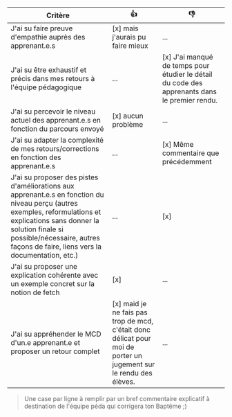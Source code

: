 | Critère | 👍 | 👎 |
| ---------------- | ---------------- | ---------------- | 
| J'ai su faire preuve d'empathie auprès des apprenant.e.s | [x] mais j'aurais pu faire mieux | ... |
| J'ai su être exhaustif et précis dans mes retours à l'équipe pédagogique | ... |[x] J'ai manqué de temps pour étudier le détail du code des apprenants dans le premier rendu. |
| J'ai su percevoir le niveau actuel des apprenant.e.s en fonction du parcours envoyé | [x] aucun problème | ... |
| J'ai su adapter la complexité de mes retours/corrections en fonction des apprenant.e.s  | ... | [x] Même commentaire que précédemment |
| J'ai su proposer des pistes d'améliorations aux apprenant.e.s en fonction du niveau perçu (autres exemples, reformulations et explications sans donner la solution finale si possible/nécessaire, autres façons de faire, liens vers la documentation, etc.) | ... | [x] |
| J'ai su proposer une explication cohérente avec un exemple concret sur la notion de fetch | [x]  | ... |
| J'ai su appréhender le MCD d'un.e apprenant.e et proposer un retour complet | [x] maid je ne fais pas trop de mcd, c'était donc délicat pour moi de porter un jugement sur le rendu des élèves. | ... |

> Une case par ligne à remplir par un bref commentaire explicatif à destination de l'équipe péda qui corrigera ton Baptême ;)



